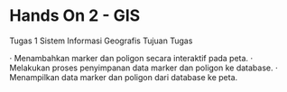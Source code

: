 # Hands On 2 - GIS
Tugas 1 Sistem Informasi Geografis
Tujuan Tugas


⋅ Menambahkan marker dan poligon secara interaktif pada peta.
⋅ Melakukan proses penyimpanan data marker dan poligon ke database.
⋅ Menampilkan data marker dan poligon dari database ke peta.

